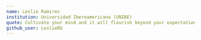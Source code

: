 ```yaml
---
name: Leslie Ramirez 
institution: Universidad Iberoamericana (UNIBE)
quote: Cultivate your mind and it will flourish beyond your expectations.
github_user: LeslieRG
---
```

